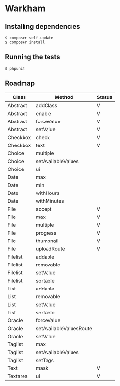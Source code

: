 # Warkham

## Installing dependencies

```
$ composer self-update
$ composer install
```

## Running the tests

```
$ phpunit
```

## Roadmap

| Class    | Method                  | Status |
| -------- | ----------------------- | ------ |
| Abstract | addClass                | V      |
| Abstract | enable                  | V      |
| Abstract | forceValue              | V      |
| Abstract | setValue                | V      |
| Checkbox | check                   | V      |
| Checkbox | text                    | V      |
| Choice   | multiple                |        |
| Choice   | setAvailableValues      |        |
| Choice   | ui                      |        |
| Date     | max                     |        |
| Date     | min                     |        |
| Date     | withHours               |        |
| Date     | withMinutes             |        |
| File     | accept                  | V      |
| File     | max                     | V      |
| File     | multiple                | V      |
| File     | progress                | V      |
| File     | thumbnail               | V      |
| File     | uploadRoute             | V      |
| Filelist | addable                 |        |
| Filelist | removable               |        |
| Filelist | setValue                |        |
| Filelist | sortable                |        |
| List     | addable                 |        |
| List     | removable               |        |
| List     | setValue                |        |
| List     | sortable                |        |
| Oracle   | forceValue              |        |
| Oracle   | setAvailableValuesRoute |        |
| Oracle   | setValue                |        |
| Taglist  | max                     |        |
| Taglist  | setAvailableValues      |        |
| Taglist  | setTags                 |        |
| Text     | mask                    | V      |
| Textarea | ui                      | V      |